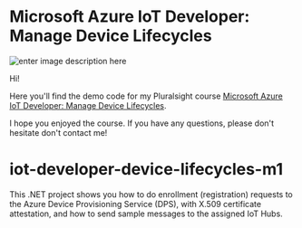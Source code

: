 # Microsoft Azure IoT Developer: Manage Device Lifecycles

![enter image description here](https://www.pluralsight.com/content/dam/pluralsight/newsroom/brand-assets/logos/pluralsight-logo-vrt-color-2.png)  

Hi!

Here you'll find the demo code for my Pluralsight course [Microsoft Azure IoT Developer: Manage Device Lifecycles](https://pluralsight.pxf.io/iot-device-lifecycles).

I hope you enjoyed the course. If you have any questions, please don't hesitate don't contact me!

# iot-developer-device-lifecycles-m1

This .NET project shows you how to do enrollment (registration) requests to the Azure Device Provisioning Service (DPS), with X.509 certificate attestation, and how to send sample messages to the assigned IoT Hubs.
